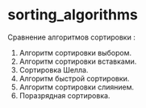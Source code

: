 # sorting_algorithms
Сравнение алгоритмов сортировки :
1) Алгоритм сортировки выбором.
2) Алгоритм сортировки вставками.
3) Сортировка Шелла.
4) Алгоритм быстрой сортировки.
5) Алгоритм сортировки слиянием.
6) Поразрядная сортировка.
